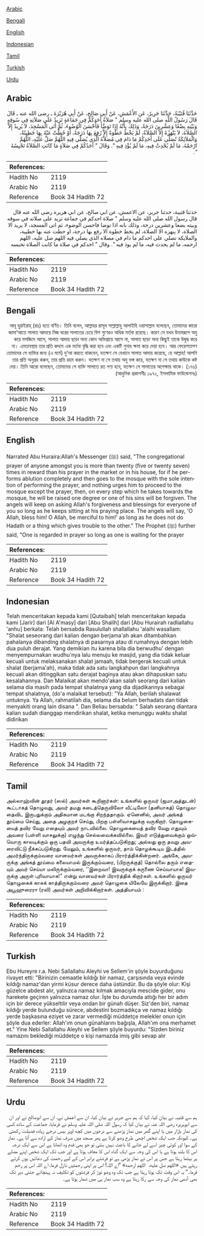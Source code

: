 [Arabic](#arabic)

[Bengali](#bengali)

[English](#english)

[Indonesian](#indonesian)

[Tamil](#tamil)

[Turkish](#turkish)

[Urdu](#urdu)

## Arabic


<div dir="rtl" lang="ar" style={{fontSize:'larger',backgroundColor:'#f8f9fa',padding:20}}>
حَدَّثَنَا قُتَيْبَةُ، حَدَّثَنَا جَرِيرٌ، عَنِ الأَعْمَشِ، عَنْ أَبِي صَالِحٍ، عَنْ أَبِي هُرَيْرَةَ ـ رضى الله عنه ـ قَالَ قَالَ رَسُولُ اللَّهِ صلى الله عليه وسلم ‏"‏ صَلاَةُ أَحَدِكُمْ فِي جَمَاعَةٍ تَزِيدُ عَلَى صَلاَتِهِ فِي سُوقِهِ وَبَيْتِهِ بِضْعًا وَعِشْرِينَ دَرَجَةً، وَذَلِكَ بِأَنَّهُ إِذَا تَوَضَّأَ فَأَحْسَنَ الْوُضُوءَ، ثُمَّ أَتَى الْمَسْجِدَ، لاَ يُرِيدُ إِلاَّ الصَّلاَةَ، لاَ يَنْهَزُهُ إِلاَّ الصَّلاَةُ، لَمْ يَخْطُ خَطْوَةً إِلاَّ رُفِعَ بِهَا دَرَجَةً، أَوْ حُطَّتْ عَنْهُ بِهَا خَطِيئَةٌ، وَالْمَلاَئِكَةُ تُصَلِّي عَلَى أَحَدِكُمْ مَا دَامَ فِي مُصَلاَّهُ الَّذِي يُصَلِّي فِيهِ اللَّهُمَّ صَلِّ عَلَيْهِ، اللَّهُمَّ ارْحَمْهُ، مَا لَمْ يُحْدِثْ فِيهِ، مَا لَمْ يُؤْذِ فِيهِ ‏"‏‏.‏ وَقَالَ ‏"‏ أَحَدُكُمْ فِي صَلاَةٍ مَا كَانَتِ الصَّلاَةُ تَحْبِسُهُ ‏"‏‏.‏
</div>
<div style={{backgroundColor:'#f8f9fa',padding:20, marginBottom: 10}}><table> <thead> <tr> <th>References:</th> <th></th> </tr> </thead> <tbody><tr><td>Hadith No</td><td>2119</td></tr><tr><td>Arabic No</td><td>2119</td></tr><tr><td>Reference</td><td>Book 34 Hadith 72</td></tr></tbody></table></div>


<div dir="rtl" lang="ar" style={{fontSize:'larger',backgroundColor:'#f8f9fa',padding:20}}>
حدثنا قتيبة، حدثنا جرير، عن الاعمش، عن ابي صالح، عن ابي هريرة رضى الله عنه قال قال رسول الله صلى الله عليه وسلم " صلاة احدكم في جماعة تزيد على صلاته في سوقه وبيته بضعا وعشرين درجة، وذلك بانه اذا توضا فاحسن الوضوء، ثم اتى المسجد، لا يريد الا الصلاة، لا ينهزه الا الصلاة، لم يخط خطوة الا رفع بها درجة، او حطت عنه بها خطيية، والملايكة تصلي على احدكم ما دام في مصلاه الذي يصلي فيه اللهم صل عليه، اللهم ارحمه، ما لم يحدث فيه، ما لم يوذ فيه ". وقال " احدكم في صلاة ما كانت الصلاة تحبسه
</div>
<div style={{backgroundColor:'#f8f9fa',padding:20, marginBottom: 10}}><table> <thead> <tr> <th>References:</th> <th></th> </tr> </thead> <tbody><tr><td>Hadith No</td><td>2119</td></tr><tr><td>Arabic No</td><td>2119</td></tr><tr><td>Reference</td><td>Book 34 Hadith 72</td></tr></tbody></table></div>

## Bengali


<div dir="rtl" lang="bn" style={{fontSize:'larger',backgroundColor:'#f8f9fa',padding:20}}>
আবূ হুরাইরাহ্ (রাঃ) হতে বর্ণিত। তিনি বলেন, আল্লাহর রাসূল সাল্লাল্লাহু আলাইহি ওয়াসাল্লাম বলেছেন, তোমাদের কারো জামা‘আতে সালাত আদায়ে নিজ ঘরের সালাতের চেয়ে বিশ গুণেরও অধিক মর্তবা রয়েছে। কারণ সে যখন উত্তমরূপে অযু করে মসজিদে আসে, সালাত আদায় ছাড়া অন্য কোন অভিপ্রায়ে আসে না, সালাত ছাড়া অন্য কিছুই তাকে উদ্বুদ্ধ করে না। এমতাবস্থায় তার প্রতি কদমে এক মর্তবা বৃদ্ধি করা হবে এবং একটি গুনাহ ক্ষমা করে দেয়া হবে। আর ফেরেশতাগণ তোমাদের সে ব্যক্তির জন্য (এ মর্মে) দু‘আ করতে থাকবেন, যতক্ষণ সে যেখানে সালাত আদায় করেছে, হে আল্লাহ! আপনি তার প্রতি অনুগ্রহ করুন, তার প্রতি রহম করুন। যতক্ষণ না সে তথায় অযু ভঙ্গ করে, যতক্ষণ না সে তথায় কাউকে কষ্ট দেয়। তিনি আরো বলেছেন, তোমাদের সে ব্যক্তি সালাতে রত গণ্য হবে, যতক্ষণ সে সালাতের অপেক্ষায় থাকে। (১৭৬) (আধুনিক প্রকাশনীঃ ১৯৭২, ইসলামিক ফাউন্ডেশনঃ)
</div>
<div style={{backgroundColor:'#f8f9fa',padding:20, marginBottom: 10}}><table> <thead> <tr> <th>References:</th> <th></th> </tr> </thead> <tbody><tr><td>Hadith No</td><td>2119</td></tr><tr><td>Arabic No</td><td>2119</td></tr><tr><td>Reference</td><td>Book 34 Hadith 72</td></tr></tbody></table></div>

## English


<div dir="ltr" lang="en" style={{fontSize:'larger',backgroundColor:'#f8f9fa',padding:20}}>
Narrated Abu Huraira:Allah's Messenger (ﷺ) said, "The congregational prayer of anyone amongst you is more than twenty (five or twenty seven) times in reward than his prayer in the market or in his house, for if he performs ablution completely and then goes to the mosque with the sole intention of performing the prayer, and nothing urges him to proceed to the mosque except the prayer, then, on every step which he takes towards the mosque, he will be raised one degree or one of his sins will be forgiven. The angels will keep on asking Allah's forgiveness and blessings for everyone of you so long as he keeps sitting at his praying place. The angels will say, 'O Allah, bless him! O Allah, be merciful to him!' as long as he does not do Hadath or a thing which gives trouble to the other." The Prophet (ﷺ) further said, "One is regarded in prayer so long as one is waiting for the prayer
</div>
<div style={{backgroundColor:'#f8f9fa',padding:20, marginBottom: 10}}><table> <thead> <tr> <th>References:</th> <th></th> </tr> </thead> <tbody><tr><td>Hadith No</td><td>2119</td></tr><tr><td>Arabic No</td><td>2119</td></tr><tr><td>Reference</td><td>Book 34 Hadith 72</td></tr></tbody></table></div>

## Indonesian


<div dir="ltr" lang="id" style={{fontSize:'larger',backgroundColor:'#f8f9fa',padding:20}}>
Telah menceritakan kepada kami [Qutaibah] telah menceritakan kepada kami [Jarir] dari [Al A'masy] dari [Abu Shalih] dari [Abu Hurairah radliallahu 'anhu] berkata: Telah bersabda Rasulullah shallallahu 'alaihi wasallam: "Shalat seseorang dari kalian dengan berjama'ah akan ditambahkan pahalanya dibanding shalatnya di pasarnya atau di rumahnya dengan lebih dua puluh derajat. Yang demikian itu karena bila dia berwudhu' dengan menyempurnakan wudhu'nya lalu menuju ke masjid, yang dia tidak keluar kecuali untuk melaksanakan shalat jamaah, tidak bergerak kecuali untuk shalat (berjama'ah), maka tidak ada satu langkahpun dari langkahnya kecuali akan ditinggikan satu derajat baginya atau akan dihapuskan satu kesalahannya. Dan Malaikat akan mendo'akan salah seorang dari kalian selama dia masih pada tempat shalatnya yang dia dijadikannya sebagai tempat shalatnya, (do'a malaikat tersebut): "Ya Allah, berilah shalawat untuknya. Ya Allah, rahmatilah dia, selama dia belum berhadats dan tidak menyakiti orang lain disana ". Dan Beliau bersabda: " Salah seorang diantara kalian sudah dianggap mendirikan shalat, ketika menunggu waktu shalat didirikan
</div>
<div style={{backgroundColor:'#f8f9fa',padding:20, marginBottom: 10}}><table> <thead> <tr> <th>References:</th> <th></th> </tr> </thead> <tbody><tr><td>Hadith No</td><td>2119</td></tr><tr><td>Arabic No</td><td>2119</td></tr><tr><td>Reference</td><td>Book 34 Hadith 72</td></tr></tbody></table></div>

## Tamil


<div dir="ltr" lang="ta" style={{fontSize:'larger',backgroundColor:'#f8f9fa',padding:20}}>
அல்லாஹ்வின் தூதர் (ஸல்) அவர்கள் கூறினார்கள்: உங்களில் ஒருவர் (ஜமாஅத்துடன்) கூட்டாகத் தொழுவது, அவர் தமது கடைத்தெருவிலோ வீட்டிலோ (தனியாகத்) தொழுவதைவிட இருபதுக்கும் அதிகமான மடங்கு சிறந்ததாகும். ஏனெனில், அவர் அங்கத் தூய்மை செய்து, அதை அழகுறச் செய்து, பிறகு பள்ளிவாசலுக்கு வருகிறார். தொழுகையைத் தவிர வேறு எதையும் அவர் நாடவில்லை. தொழுகையைத் தவிர வேறு எதுவும் அவரை (பள்ளி வாசலுக்கு) எழுந்து செல்லவைக்கவில்லை. இவர் எடுத்துவைக்கும் ஒவ்வொரு காலடிக்கும் ஒரு பதவி அவருக்கு உயர்த்தப்படுகிறது; அல்லது ஒரு தவறு அவரைவிட்டு நீக்கப்படுகிறது. மேலும், உங்களில் ஒருவர், தாம் தொழக்கூடிய இடத்தில் அமர்ந்திருக்கும்வரை வானவர்கள் அவருக்காகப் பிரார்த்திக்கின்றனர். அங்கே, அவருக்கு அங்கத் தூய்மை கலையாமல் இருக்கும்வரை, (பிறருக்குத்) தொல்லை தரும் எதையும் அவர் செய்யா மலிருக்கும்வரை, ‘‘இறைவா! இவருக்குக் கருணை செய்வாயாக! இவருக்கு அருள் புரிவாயாக!” என்று வானவர்கள் பிரார்த்திக் கிறார்கள். உங்களில் ஒருவர் தொழுகைக் காகக் காத்திருக்கும்வரை அவர் தொழுகை யிலேயே இருக்கிறார். இதை அபூஹுரைரா (ரலி) அவர்கள் அறிவிக்கிறார்கள். அத்தியாயம் :
</div>
<div style={{backgroundColor:'#f8f9fa',padding:20, marginBottom: 10}}><table> <thead> <tr> <th>References:</th> <th></th> </tr> </thead> <tbody><tr><td>Hadith No</td><td>2119</td></tr><tr><td>Arabic No</td><td>2119</td></tr><tr><td>Reference</td><td>Book 34 Hadith 72</td></tr></tbody></table></div>

## Turkish


<div dir="ltr" lang="tr" style={{fontSize:'larger',backgroundColor:'#f8f9fa',padding:20}}>
Ebu Hureyre r.a. Nebi Sallallahu Aleyhi ve Sellem'in şöyle buyurduğunu rivayet etti: "Birinizin cemaatle kıldığı bir namaz, çarşısında veya evinde kıldığı namaz'dan yirmi küsur derece daha üstündür. Bu da şöyle olur: Kişi güzelce abdest alır, yalnızca namaz kılmak amacıyla mescide gider, onu harekete geçiren yalnızca namaz olur. İşte bu durumda attığı her bir adım için bir derece yükseltilir veya ondan bir günah düşer. Siz'den biri, namaz kıldığı yerde bulunduğu sürece, abdestini bozmadıkça ve namaz kıldığı yerde başkasına eziyet ve zarar vermediği müddetçe melekler onun için şöyle dua ederler: Allah'ım onun günahlarını bağışla, Allah'ım ona merhamet et." Yine Nebi Sallallahu Aleyhi ve Sellem şöyle buyurdu: "Sizden biriniz namazını beklediği müddetçe o kişi namazda imiş gibi sevap alır
</div>
<div style={{backgroundColor:'#f8f9fa',padding:20, marginBottom: 10}}><table> <thead> <tr> <th>References:</th> <th></th> </tr> </thead> <tbody><tr><td>Hadith No</td><td>2119</td></tr><tr><td>Arabic No</td><td>2119</td></tr><tr><td>Reference</td><td>Book 34 Hadith 72</td></tr></tbody></table></div>

## Urdu


<div dir="rtl" lang="ur" style={{fontSize:'larger',backgroundColor:'#f8f9fa',padding:20}}>
ہم سے قتیبہ نے بیان کیا، کہا کہ ہم سے جریر نے بیان کیا، ان سے اعمش نے، ان سے ابوصالح نے اور ان سے ابوہریرہ رضی اللہ عنہ نے بیان کیا کہ رسول اللہ صلی اللہ علیہ وسلم نے فرمایا، جماعت کے ساتھ کسی کی نماز بازار میں یا اپنے گھر میں نماز پڑھنے سے درجوں میں کچھ اوپر بیس درجے زیادہ فضیلت رکھتی ہے۔ کیونکہ جب ایک شخص اچھی طرح وضو کرتا ہے پھر مسجد میں صرف نماز کے ارادہ سے آتا ہے۔ نماز کے سوا اور کوئی چیز اسے لے جانے کا باعث نہیں بنتی تو جو بھی قدم وہ اٹھاتا ہے اس سے ایک درجہ اس کا بلند ہوتا ہے یا اس کی وجہ سے ایک گناہ اس کا معاف ہوتا ہے اور جب تک ایک شخص اپنے مصلے پر بیٹھا رہتا ہے جس پر اس نے نماز پڑھی ہے تو فرشتے برابر اس کے لیے رحمت کی دعائیں یوں کرتے رہتے ہیں «اللهم صل عليه،‏‏‏‏ ‏‏‏‏ اللهم ارحمه» ”اے اللہ! اس پر اپنی رحمتیں نازل فرما، اے اللہ اس پر رحم فرما۔“ یہ اس وقت تک ہوتا رہتا ہے جب تک وہ وضو توڑ کر فرشتوں کو تکلیف نہ پہنچائے جتنی دیر تک بھی آدمی نماز کی وجہ سے رکا رہتا ہے وہ سب نماز ہی میں شمار ہوتا ہے۔
</div>
<div style={{backgroundColor:'#f8f9fa',padding:20, marginBottom: 10}}><table> <thead> <tr> <th>References:</th> <th></th> </tr> </thead> <tbody><tr><td>Hadith No</td><td>2119</td></tr><tr><td>Arabic No</td><td>2119</td></tr><tr><td>Reference</td><td>Book 34 Hadith 72</td></tr></tbody></table></div>